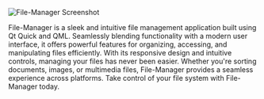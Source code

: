 
![File-Manager Screenshot]([https://example.com/file-manager-screenshot.png](https://github.com/vahidmoeinifar/File-Manager/blob/main/file%20manager.png))

File-Manager is a sleek and intuitive file management application built using Qt Quick and QML. Seamlessly blending functionality with a modern user interface, it offers powerful features for organizing, accessing, and manipulating files efficiently. With its responsive design and intuitive controls, managing your files has never been easier. Whether you're sorting documents, images, or multimedia files, File-Manager provides a seamless experience across platforms. Take control of your file system with File-Manager today.

